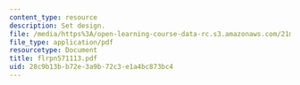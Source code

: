 ```yaml
---
content_type: resource
description: Set design.
file: /media/https%3A/open-learning-course-data-rc.s3.amazonaws.com/21m-873-theater-arts-topics-fall-2004-january-iap-2005/28c9b13bb72e3a9b72c3e1a4bc873bc4_flrpn571113.pdf
file_type: application/pdf
resourcetype: Document
title: flrpn571113.pdf
uid: 28c9b13b-b72e-3a9b-72c3-e1a4bc873bc4
---
```

